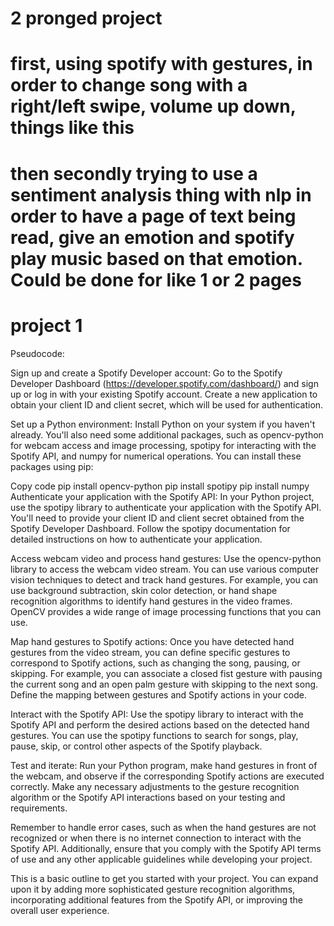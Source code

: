 # 2 pronged project
# first, using spotify with gestures, in order to change song with a right/left swipe, volume up down, things like this
# then secondly trying to use a sentiment analysis thing with nlp in order to have a page of text being read, give an emotion and spotify play music based on that emotion. Could be done for like 1 or 2 pages

# project 1
Pseudocode:

Sign up and create a Spotify Developer account: Go to the Spotify Developer Dashboard (https://developer.spotify.com/dashboard/) and sign up or log in with your existing Spotify account. Create a new application to obtain your client ID and client secret, which will be used for authentication.

Set up a Python environment: Install Python on your system if you haven't already. You'll also need some additional packages, such as opencv-python for webcam access and image processing, spotipy for interacting with the Spotify API, and numpy for numerical operations. You can install these packages using pip:

Copy code
pip install opencv-python
pip install spotipy
pip install numpy
Authenticate your application with the Spotify API: In your Python project, use the spotipy library to authenticate your application with the Spotify API. You'll need to provide your client ID and client secret obtained from the Spotify Developer Dashboard. Follow the spotipy documentation for detailed instructions on how to authenticate your application.

Access webcam video and process hand gestures: Use the opencv-python library to access the webcam video stream. You can use various computer vision techniques to detect and track hand gestures. For example, you can use background subtraction, skin color detection, or hand shape recognition algorithms to identify hand gestures in the video frames. OpenCV provides a wide range of image processing functions that you can use.

Map hand gestures to Spotify actions: Once you have detected hand gestures from the video stream, you can define specific gestures to correspond to Spotify actions, such as changing the song, pausing, or skipping. For example, you can associate a closed fist gesture with pausing the current song and an open palm gesture with skipping to the next song. Define the mapping between gestures and Spotify actions in your code.

Interact with the Spotify API: Use the spotipy library to interact with the Spotify API and perform the desired actions based on the detected hand gestures. You can use the spotipy functions to search for songs, play, pause, skip, or control other aspects of the Spotify playback.

Test and iterate: Run your Python program, make hand gestures in front of the webcam, and observe if the corresponding Spotify actions are executed correctly. Make any necessary adjustments to the gesture recognition algorithm or the Spotify API interactions based on your testing and requirements.

Remember to handle error cases, such as when the hand gestures are not recognized or when there is no internet connection to interact with the Spotify API. Additionally, ensure that you comply with the Spotify API terms of use and any other applicable guidelines while developing your project.

This is a basic outline to get you started with your project. You can expand upon it by adding more sophisticated gesture recognition algorithms, incorporating additional features from the Spotify API, or improving the overall user experience.


